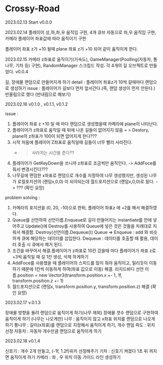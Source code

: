 # Crossy-Road

2023.02.13
Start v0.0.0

2023.02.14
플레이어 상,하,좌,우 움직임 구현, 4개 큐브 자동으로 좌,우 움직임 구현, 카메라 플레이어 좌표값에 따라 움직이기 구현

플레이어 좌표 z가 +10 될때 plane 좌표 z가 +10 되어 같이 움직이게 한다. 

2023.02.15
카메라 z좌표로 움직이기(가속도), GameManager(Poolling(자동차, 통나무, 기차 등) 구현), RandomManager 스크립드 작성. 각 4개의 길 오브젝트로 만들었다.
v0.0.4

길, 장애물 랜덤으로 만들어지게 하기
detail : 플레이어 좌표z가 10씩 갈때마다 랜덤으로 생성하기
issue : 플레이어가 길보다 먼저 앞서간다.(즉, 랜덤 생성이 먼저 안된다.)
        반올림으로 했다 (반내림으로 해보기)


2023.02.16
v0.1.0 , v0.1.1, v0.1.2


issue :

1. 플레이어 좌표 z +10 일 때 마다 랜덤으로 생성했을때 카메라에 plane이 나타난다.
2. 플레이어가 z좌표로 움직일 때 뒤에 나온 길들이 없어지지 않음 
    = > Destory, plane의 z좌표가 100이 되면 없어지게 한다???
3. 시작 처음에 플레이어 Z좌표로 움직일때 길들이 너무 빨리 사라진다.
    - > 사라지는 시간을 준다??
4. 플레이어가 GetKeyDown을 쓰니까 z좌표로 조금씩만 움직인다.
    -> AddFoce를 줘서 변경시킨다???
5. 나무길에 랜덤한 x좌표로 랜덤으로 개수를 지정하여 나무 생성했지만, 생성된 나무가 로컬포지션의 (랜덤x,0,0) 이 되야되는데 월드포지션으로 (랜덤x,0,0)로 됬다.
   -> ???  (확인 요망)




problem solving :

 1. 카메라의 포지션을 (0, 20, -10)으로 한뒤, 플레이어 좌표z 에 +2를 해서 해결하였다.
 2. Queue를 선언하여 선언이름.Enqueue로 길이 만들어지는 instantiate를 안에 넣어주고  Update()에 Destroy를 사용하여 Queue에 넣은 것은 것들을 차례대로 지워서 해결함. Destroy(선언이름.Dequeue())
        Queue => Enqueue : add 와 비슷하게 큐에 해당하는 데이터를 삽입한다.
                 Dequeue : 데이터를 호출할 때 활용, 데이터 호출 시 큐에서 제거 된다.
3. 조건을 바꾸어서 해결.플레이어가 z좌표로 10칸 갔을때 마다 플레이어가 좌표 z로 +3씩 움직일 때 길 1칸 생성, 삭제 하게하기
4. AddFoce를 사용했을 때 플레이어의 스피드를 많이 줘야 움직이고, 밀리듯이 이동하기 때문에 1칸씩 이동하게 하여(좌표 값으로 이동) 해결. 리지드바디 선언 이름.position = new Vector3(transform.position.x +- 1, 1f, transform.position.z +- 1)
5. 월드포지션으로 (랜덤x, transform.position.y, transform.position.z) 해결  (확인 요망)


2023.02.17
v.0.1.3

장애물 방향을 돌려 랜덤으로 움직이게 하기(나무 제외)
장애물 갯수 랜덤으로 구현하여 움직이게 하기 (나무는 나오게만)
나무 : 움직이지 않고 x좌표 위치를 랜덤으로 나오게 하기
통나무 : 길이(x좌표)를 랜덤으로 지정해서 움직이게 하기, 개수 랜덤
파도 : 위치 선정
자동차 : 자동차 개수만큼 랜덤으로 움직이게 하기


2023.02.18
v0.1.4

신호기 : 개수 2개 만들고, (-1f, 1.2f)위치 선정해주기 
기차 : 신호기 켜졌다 1초 뒤 꺼지면 움직이게 하기
카메라 :  좌 , 우  위치 이동 가이드 라인 생성하기
